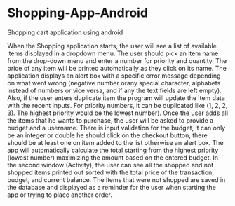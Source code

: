 # Shopping-App-Android
Shopping cart application using android


When the Shopping application starts, the user will see a list of available items
displayed in a dropdown menu. The user should pick an item name from the drop-down 
menu and enter a number for priority and quantity. The price of any item will be printed
automatically as they click on its name. The application displays an alert box with a 
specific error message depending on what went wrong (negative number orany special
character, alphabets instead of numbers or vice versa, and if any the text fields are
left empty). Also, if the user enters duplicate item the program will update the item 
data with the recent inputs. For priority numbers, it can be duplicated like (1, 2, 2, 3). 
The highest priority would be the lowest number).  Once the user adds all the items that 
he wants to purchase, the user will be asked to provide a budget and a username. There is
input validation for the budget, it can only be an integer or double he should click on 
the checkout button, there should be at least one on item added to the list otherwise an
alert box. The app will automatically calculate the total starting from the highest priority
(lowest number) maximizing the amount based on the entered budget. In the second window 
(Activity), the user can see all the shopped and not shopped items printed out sorted with 
the total price of the transaction, budget, and current balance. The items that were not 
shopped are saved in the database and displayed as a reminder for the user when starting 
the app or trying to place another order.


